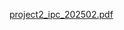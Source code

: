 [project2_ipc_202502.pdf](https://github.com/user-attachments/files/19856347/project2_ipc_202502.pdf)
